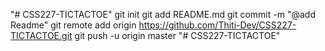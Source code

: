 "# CSS227-TICTACTOE"  git init git add README.md git commit -m "@add Readme" git remote add origin https://github.com/Thiti-Dev/CSS227-TICTACTOE.git git push -u origin master
"# CSS227-TICTACTOE" 
